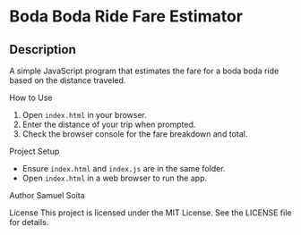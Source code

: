 # Boda Boda Ride Fare Estimator 

## Description
A simple JavaScript program that estimates the fare for a boda boda ride based on the distance traveled.

 How to Use
1. Open `index.html` in your browser.
2. Enter the distance of your trip when prompted.
3. Check the browser console for the fare breakdown and total.

 Project Setup
- Ensure `index.html` and `index.js` are in the same folder.
- Open `index.html` in a web browser to run the app.

 Author
Samuel Soita

 License
This project is licensed under the MIT License. See the LICENSE file for details.
